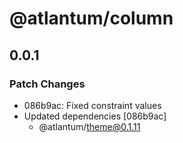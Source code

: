 # @atlantum/column

## 0.0.1
### Patch Changes

- 086b9ac: Fixed constraint values
- Updated dependencies [086b9ac]
  - @atlantum/theme@0.1.11
